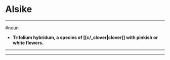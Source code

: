 # Alsike
---
#noun
- **Trifolium hybridum, a species of [[c/_clover|clover]] with pinkish or white flowers.**
---
---
